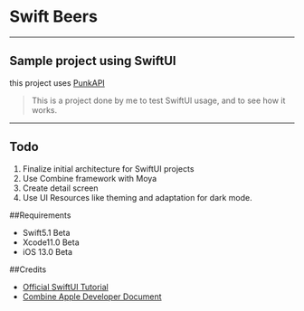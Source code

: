 # Swift Beers

----
## Sample project using SwiftUI
this project uses  [PunkAPI](https://punkapi.com/documentation/v2)

> This is a project done by me to test SwiftUI usage, and to see how it works.

----
## Todo
1. Finalize initial architecture for SwiftUI projects
2. Use Combine framework with Moya
3. Create detail screen
4. Use UI Resources like theming and adaptation for dark mode.



##Requirements
- Swift5.1 Beta
- Xcode11.0 Beta
- iOS 13.0 Beta

##Credits
- [Official SwiftUI Tutorial](https://developer.apple.com/tutorials/swiftui)
- [Combine Apple Developer Document](https://developer.apple.com/documentation/combine)
